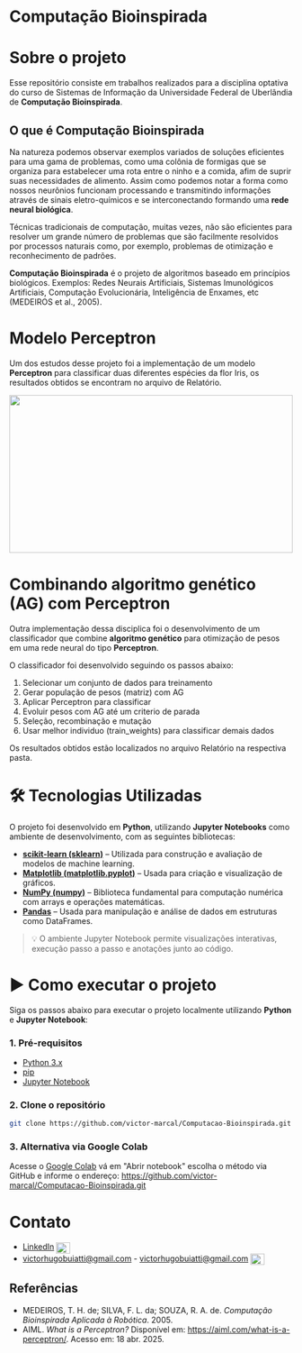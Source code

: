 # Computação Bioinspirada

# Sobre o projeto

Esse repositório consiste em trabalhos realizados para a disciplina optativa do curso de Sistemas de Informação da Universidade Federal de Uberlândia de **Computação Bioinspirada**.

## O que é Computação Bioinspirada

Na natureza podemos observar exemplos variados de soluções eficientes para uma gama de problemas, como uma colônia de formigas que se organiza para estabelecer uma rota entre o ninho e a comida, afim de suprir suas necessidades de alimento. Assim como podemos notar a forma como nossos neurônios funcionam processando e transmitindo informações através de sinais eletro-químicos e se interconectando formando uma **rede neural biológica**.

Técnicas tradicionais de computação, muitas vezes, não são eficientes para resolver um grande número de problemas que são facilmente resolvidos por processos naturais como, por exemplo, problemas de otimização e reconhecimento de padrões. 

**Computação Bioinspirada** é o projeto de algoritmos baseado em princípios biológicos.
Exemplos: Redes Neurais Artificiais, Sistemas Imunológicos Artificiais, Computação Evolucionária, Inteligência de Enxames, etc (MEDEIROS et al., 2005).

# Modelo Perceptron

Um dos estudos desse projeto foi a implementação de um modelo **Perceptron** para classificar duas diferentes espécies da flor Iris, os resultados obtidos se encontram no arquivo de Relatório.


<img src="https://aiml.com/wp-content/uploads/2023/09/perceptron-a-neuron-2.png"  width="100%" height="280"/>

# Combinando algoritmo genético (AG) com Perceptron

Outra implementação dessa disciplica foi o desenvolvimento de um classificador que combine **algoritmo genético** para otimização de pesos em uma rede neural do tipo **Perceptron**.

O classificador foi desenvolvido seguindo os passos abaixo:
1. Selecionar um conjunto de dados para treinamento
2. Gerar população de pesos (matriz) com AG
3. Aplicar Perceptron para classificar
4. Evoluir pesos com AG até um criterio de parada
5. Seleção, recombinação e mutação
6. Usar melhor individuo (train_weights) para classificar demais dados

Os resultados obtidos estão localizados no arquivo Relatório na respectiva pasta.

# 🛠️ Tecnologias Utilizadas

O projeto foi desenvolvido em **Python**, utilizando **Jupyter Notebooks** como ambiente de desenvolvimento, com as seguintes bibliotecas:

- **[scikit-learn (sklearn)](https://scikit-learn.org/)** – Utilizada para construção e avaliação de modelos de machine learning.
- **[Matplotlib (matplotlib.pyplot)](https://matplotlib.org/)** – Usada para criação e visualização de gráficos.
- **[NumPy (numpy)](https://numpy.org/)** – Biblioteca fundamental para computação numérica com arrays e operações matemáticas.
- **[Pandas](https://pandas.pydata.org/)** – Usada para manipulação e análise de dados em estruturas como DataFrames.


> 💡 O ambiente Jupyter Notebook permite visualizações interativas, execução passo a passo e anotações junto ao código.

# ▶️ Como executar o projeto

Siga os passos abaixo para executar o projeto localmente utilizando **Python** e **Jupyter Notebook**:

### 1. Pré-requisitos

- [Python 3.x](https://www.python.org/)
- [pip](https://pip.pypa.io/en/stable/)
- [Jupyter Notebook](https://jupyter.org/)

### 2. Clone o repositório

```bash
git clone https://github.com/victor-marcal/Computacao-Bioinspirada.git
```

### 3. Alternativa via Google Colab

Acesse o [Google Colab](https://colab.research.google.com) vá em "Abrir notebook" escolha o método via GitHub e informe o endereço: https://github.com/victor-marcal/Computacao-Bioinspirada.git


# Contato

- [LinkedIn](https://www.linkedin.com/in/victor-hugo-buiatti/) <img src="https://cdn.jsdelivr.net/gh/devicons/devicon@latest/icons/linkedin/linkedin-original.svg" width="25" height="20" style="vertical-align: middle;"/>
- victorhugobuiatti@gmail.com - victorhugobuiatti@gmail.com <img src="https://img.icons8.com/?size=100&id=P7UIlhbpWzZm&format=png&color=000000" width="25" height="20" style="vertical-align: middle;"/>


## Referências

- MEDEIROS, T. H. de; SILVA, F. L. da; SOUZA, R. A. de. *Computação Bioinspirada Aplicada à Robótica*. 2005.
- AIML. *What is a Perceptron?* Disponível em: <https://aiml.com/what-is-a-perceptron/>. Acesso em: 18 abr. 2025.

